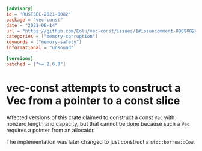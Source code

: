 ```toml
[advisory]
id = "RUSTSEC-2021-0082"
package = "vec-const"
date = "2021-08-14"
url = "https://github.com/Eolu/vec-const/issues/1#issuecomment-898908241"
categories = ["memory-corruption"]
keywords = ["memory-safety"]
informational = "unsound"

[versions]
patched = [">= 2.0.0"]
```

# vec-const attempts to construct a Vec from a pointer to a const slice

Affected versions of this crate claimed to construct a const `Vec` with nonzero length and capacity, but that cannot be done because such a `Vec` requires a pointer from an allocator.

The implementation was later changed to just construct a `std::borrow::Cow`.
